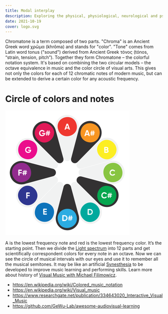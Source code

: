 ```yaml
---
title: Modal interplay
description: Exploring the physical, physiological, neurological and psychological links between sight and hearing – the two main modalities of human perception.
date: 2021-10-19
cover: logo.svg
---
```


Chromatone is a term composed of two parts. "Chroma" is an Ancient Greek word χρῶμα (khrôma) and stands for "color". "Tone" comes from Latin word tonus ("sound") derived from Ancient Greek τόνος (tónos, “strain, tension, pitch”). Together they form Chromatone – the colorful notation system. It's based on combining the two circular models – the octave equivalence in music and the color circle of visual arts. This gives not only the colors for each of 12 chromatic notes of modern music, but can be extended to derive a certain color for any acoustic frequency.

# Circle of colors and notes

<img src="./logo.svg">

A is the lowest frequency note and red is the lowest frequency color. It’s the starting point. Then we divide the [Light spectrum](./spectrum/index.md) into 12 parts and get scientifically correspondent colors for every note in an octave. Now we can see the circle of musical intervals with our eyes and use it to remember all the musical semitones. It may be like an artificial [Synesthesia](./synesthesia/index.md) to be developed to improve music learning and performing skills. Learn more about history of [Visual Music with Michael Filimowicz](./visual-music/index.md).

- https://en.wikipedia.org/wiki/Colored_music_notation
- https://en.wikipedia.org/wiki/Visual_music
- https://www.researchgate.net/publication/334643020_Interactive_Visual_Music
- https://github.com/GeWu-Lab/awesome-audiovisual-learning
